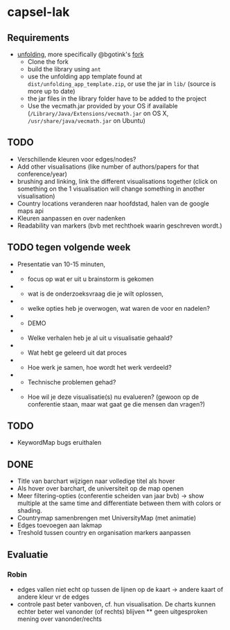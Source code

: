 # capsel-lak

## Requirements

* [unfolding](http://unfoldingmaps.org), more specifically @bgotink's [fork](/bgotink/unfolding)
    * Clone the fork
    * build the library using ```ant```
    * use the unfolding app template found at ```dist/unfolding_app_template.zip```, or use the jar in ```lib/``` (source is more up to date)
    * the jar files in the library folder have to be added to the project
    * Use the vecmath.jar provided by your OS if available (```/Library/Java/Extensions/vecmath.jar``` on OS X, ```/usr/share/java/vecmath.jar``` on Ubuntu)

## TODO

- Verschillende kleuren voor edges/nodes?
- Add other visualisations (like number of authors/papers for that conference/year)
- brushing and linking, link the different visualisations together (click on something on the 1 visualisation will change something in another visualisation)
- Country locations veranderen naar hoofdstad, halen van de google maps api
- Kleuren aanpassen en over nadenken
- Readability van markers (bvb met rechthoek waarin geschreven wordt.)


## TODO tegen volgende week
- Presentatie van 10-15 minuten, 
- - focus op wat er uit u brainstorm is gekomen
- - wat is de onderzoeksvraag die je wilt oplossen, 
- - welke opties heb je overwogen, wat waren de voor en nadelen?
- - DEMO 
- - Welke verhalen heb je al uit u visualisatie gehaald?
- - Wat hebt ge geleerd uit dat proces
- - Hoe werk je samen, hoe wordt het werk verdeeld?
- - Technische problemen gehad? 
- - Hoe wil je deze visualisatie(s) nu evalueren? (gewoon op de conferentie staan, maar wat gaat ge die mensen dan vragen?)


## TODO
- KeywordMap bugs eruithalen


## DONE
+ Title van barchart wijzigen naar volledige titel als hover
+ Als hover over barchart, de universiteit op de map openen
+ Meer filtering-opties (conferentie scheiden van jaar bvb) -> show multiple at the same time and differentiate between them with colors or shading. 
+ Countrymap samenbrengen met UniversityMap (met animatie)
+ Edges toevoegen aan lakmap
+ Treshold tussen country en organisation markers aanpassen

## Evaluatie

### Robin

* edges vallen niet echt op tussen de lijnen op de kaart -> andere kaart of andere kleur vr de edges
* controle past beter vanboven, cf. hun visualisation. De charts kunnen echter beter wel vanonder (of rechts) blijven
** geen uitgesproken mening over vanonder/rechts